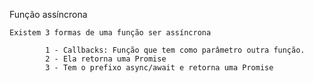 Função assíncrona

    Existem 3 formas de uma função ser assíncrona

            1 - Callbacks: Função que tem como parâmetro outra função.
            2 - Ela retorna uma Promise
            3 - Tem o prefixo async/await e retorna uma Promise